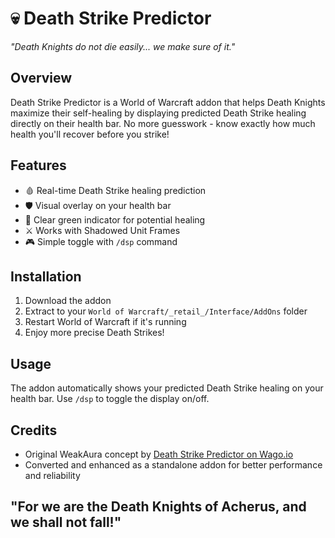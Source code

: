 # 💀 Death Strike Predictor

*"Death Knights do not die easily... we make sure of it."*

## Overview
Death Strike Predictor is a World of Warcraft addon that helps Death Knights maximize their self-healing by displaying predicted Death Strike healing directly on their health bar. No more guesswork - know exactly how much health you'll recover before you strike!

## Features
- 🩸 Real-time Death Strike healing prediction
- 🛡️ Visual overlay on your health bar
- 💚 Clear green indicator for potential healing
- ⚔️ Works with Shadowed Unit Frames
- 🎮 Simple toggle with `/dsp` command

## Installation
1. Download the addon
2. Extract to your `World of Warcraft/_retail_/Interface/AddOns` folder
3. Restart World of Warcraft if it's running
4. Enjoy more precise Death Strikes!

## Usage
The addon automatically shows your predicted Death Strike healing on your health bar. Use `/dsp` to toggle the display on/off.

## Credits
- Original WeakAura concept by [Death Strike Predictor on Wago.io](https://wago.io/DeathStrikefor)
- Converted and enhanced as a standalone addon for better performance and reliability

## "For we are the Death Knights of Acherus, and we shall not fall!"
